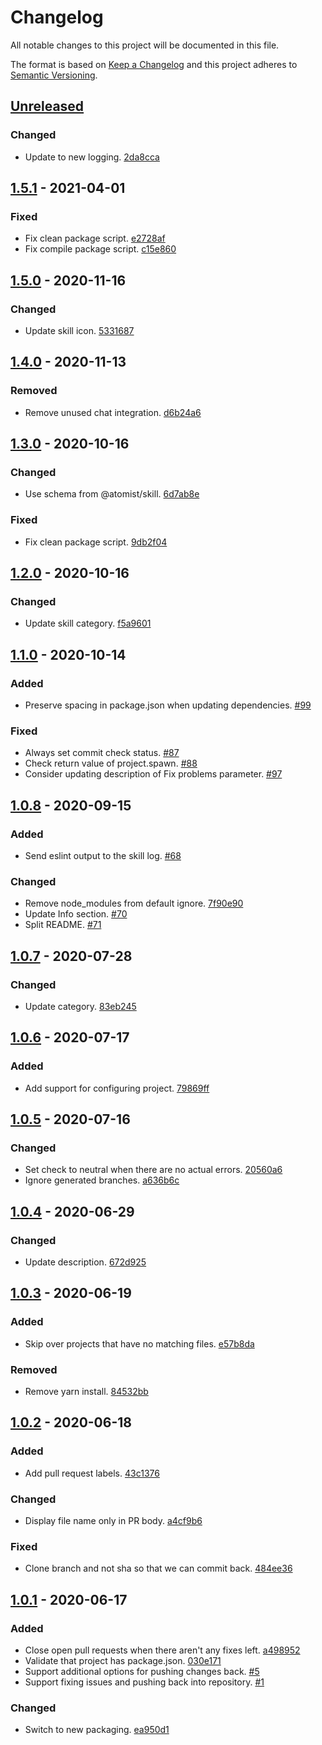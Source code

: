 # Changelog

All notable changes to this project will be documented in this file.

The format is based on [Keep a Changelog](http://keepachangelog.com/)
and this project adheres to [Semantic Versioning](http://semver.org/).

## [Unreleased](https://github.com/atomist-skills/eslint-skill/compare/1.5.1...HEAD)

### Changed

-   Update to new logging. [2da8cca](https://github.com/atomist-skills/eslint-skill/commit/2da8ccaee1d29cbbd00358069b08f492b302b754)

## [1.5.1](https://github.com/atomist-skills/eslint-skill/compare/1.5.0...1.5.1) - 2021-04-01

### Fixed

-   Fix clean package script. [e2728af](https://github.com/atomist-skills/eslint-skill/commit/e2728afe769553e7785169e666672f8f6ad09ca4)
-   Fix compile package script. [c15e860](https://github.com/atomist-skills/eslint-skill/commit/c15e860644ae4a31f3e98e6561d786680540b28b)

## [1.5.0](https://github.com/atomist-skills/eslint-skill/compare/1.4.0...1.5.0) - 2020-11-16

### Changed

-   Update skill icon. [5331687](https://github.com/atomist-skills/eslint-skill/commit/5331687fcba8ba57f85ab5d6e1b400d379f65abc)

## [1.4.0](https://github.com/atomist-skills/eslint-skill/compare/1.3.0...1.4.0) - 2020-11-13

### Removed

-   Remove unused chat integration. [d6b24a6](https://github.com/atomist-skills/eslint-skill/commit/d6b24a6f09984dcc9694b94af1a0104c688d9427)

## [1.3.0](https://github.com/atomist-skills/eslint-skill/compare/1.2.0...1.3.0) - 2020-10-16

### Changed

-   Use schema from @atomist/skill. [6d7ab8e](https://github.com/atomist-skills/eslint-skill/commit/6d7ab8e4e21695fcedf77dbcb396ea509a1fff86)

### Fixed

-   Fix clean package script. [9db2f04](https://github.com/atomist-skills/eslint-skill/commit/9db2f04c6afcd23545dbfdb420672bec1c447de3)

## [1.2.0](https://github.com/atomist-skills/eslint-skill/compare/1.1.0...1.2.0) - 2020-10-16

### Changed

-   Update skill category. [f5a9601](https://github.com/atomist-skills/eslint-skill/commit/f5a9601d79a41146dd75fe571ae7f0f36635b279)

## [1.1.0](https://github.com/atomist-skills/eslint-skill/compare/1.0.8...1.1.0) - 2020-10-14

### Added

-   Preserve spacing in package.json when updating dependencies. [#99](https://github.com/atomist-skills/eslint-skill/issues/99)

### Fixed

-   Always set commit check status. [#87](https://github.com/atomist-skills/eslint-skill/issues/87)
-   Check return value of project.spawn. [#88](https://github.com/atomist-skills/eslint-skill/issues/88)
-   Consider updating description of Fix problems parameter. [#97](https://github.com/atomist-skills/eslint-skill/issues/97)

## [1.0.8](https://github.com/atomist-skills/eslint-skill/compare/1.0.7...1.0.8) - 2020-09-15

### Added

-   Send eslint output to the skill log. [#68](https://github.com/atomist-skills/eslint-skill/issues/68)

### Changed

-   Remove node_modules from default ignore. [7f90e90](https://github.com/atomist-skills/eslint-skill/commit/7f90e90cc29801268acf207c86eb4f2c03d05f0d)
-   Update Info section. [#70](https://github.com/atomist-skills/eslint-skill/issues/70)
-   Split README. [#71](https://github.com/atomist-skills/eslint-skill/issues/71)

## [1.0.7](https://github.com/atomist-skills/eslint-skill/compare/1.0.6...1.0.7) - 2020-07-28

### Changed

-   Update category. [83eb245](https://github.com/atomist-skills/eslint-skill/commit/83eb24520c59141ff1ce55b99a4743b45b57149a)

## [1.0.6](https://github.com/atomist-skills/eslint-skill/compare/1.0.5...1.0.6) - 2020-07-17

### Added

-   Add support for configuring project. [79869ff](https://github.com/atomist-skills/eslint-skill/commit/79869ff18ae5d3b84f00cb15308128e95d03faec)

## [1.0.5](https://github.com/atomist-skills/eslint-skill/compare/1.0.4...1.0.5) - 2020-07-16

### Changed

-   Set check to neutral when there are no actual errors. [20560a6](https://github.com/atomist-skills/eslint-skill/commit/20560a6fea29ab5170ad654abd76625dc307b014)
-   Ignore generated branches. [a636b6c](https://github.com/atomist-skills/eslint-skill/commit/a636b6cc34ece612644c3b5c41cf24c145329335)

## [1.0.4](https://github.com/atomist-skills/eslint-skill/compare/1.0.3...1.0.4) - 2020-06-29

### Changed

-   Update description. [672d925](https://github.com/atomist-skills/eslint-skill/commit/672d925e1f0bc58bfe07a1cfbcf1a1f0581fb952)

## [1.0.3](https://github.com/atomist-skills/eslint-skill/compare/1.0.2...1.0.3) - 2020-06-19

### Added

-   Skip over projects that have no matching files. [e57b8da](https://github.com/atomist-skills/eslint-skill/commit/e57b8da43afaa3d22fbc71ca5569b2a97a8d5d60)

### Removed

-   Remove yarn install. [84532bb](https://github.com/atomist-skills/eslint-skill/commit/84532bb109b396fa44b237c8efc29e37b3ce819d)

## [1.0.2](https://github.com/atomist-skills/eslint-skill/compare/1.0.1...1.0.2) - 2020-06-18

### Added

-   Add pull request labels. [43c1376](https://github.com/atomist-skills/eslint-skill/commit/43c137673c730a486d6b6165652218fab98c5969)

### Changed

-   Display file name only in PR body. [a4cf9b6](https://github.com/atomist-skills/eslint-skill/commit/a4cf9b671f5485ce9ad560767fbb4fbf5fe5eda1)

### Fixed

-   Clone branch and not sha so that we can commit back. [484ee36](https://github.com/atomist-skills/eslint-skill/commit/484ee36fb31d36c79bfb65979900455ddda5c6b3)

## [1.0.1](https://github.com/atomist-skills/eslint-skill/tree/1.0.1) - 2020-06-17

### Added

-   Close open pull requests when there aren't any fixes left. [a498952](https://github.com/atomist-skills/eslint-skill/commit/a498952506c10deb11501107fe915f646802d6b1)
-   Validate that project has package.json. [030e171](https://github.com/atomist-skills/eslint-skill/commit/030e171142246ec95b1d5e57f5b218858f637aa8)
-   Support additional options for pushing changes back. [#5](https://github.com/atomist-skills/eslint-skill/issues/5)
-   Support fixing issues and pushing back into repository. [#1](https://github.com/atomist-skills/eslint-skill/issues/1)

### Changed

-   Switch to new packaging. [ea950d1](https://github.com/atomist-skills/eslint-skill/commit/ea950d1ce70bd7a8c5345519a52f2a57439598bf)
